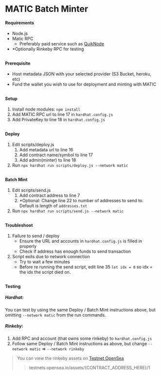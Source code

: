 # MATIC Batch Minter

#### Requirements
- Node.js
- Matic RPC
    - Preferably paid service such as [QuikNode](https://www.quiknode.io/)
- *Optionally Rinkeby RPC for testing
##
#### Prerequisite
 - Host metadata JSON with your selected provider (S3 Bucket, heroku, etc)
 - Fund the wallet you wish to use for deployment and minting with MATIC

##
#### Setup

1. Install node modules: `npm install`
2. Add MATIC RPC url to line 17 in `hardhat.config.js`
3. Add PrivateKey to line 18 in `hardhat.config.js`
##

#### Deploy
1. Edit scripts/deploy.js
    1. Add metadata url to line 16
    2. Add contract name/symbol to line 17
    3. Add admin(minter) to line 18
2. Run `npx hardhat run scripts/deploy.js --network matic`
##

#### Batch Mint
1. Edit scripts/send.js
    1. Add contract address to line 7
    2. *Optional: Change line 22 to number of addresses to send to. Default is length of `addresses.txt`
2. Run `npx hardhat run scripts/send.js --network matic`
##

#### Troubleshoot
1. Failure to send / deploy
    - Ensure the URL and accounts in `hardhat.config.js` is filled in properly
    - Check if address has enough funds to send transaction
2. Script exits due to network connection
    - Try to wait a few minutes
    - Before re running the send script, edit line 35 `let idx = 0` so idx = the idx the script died on.
##
#### Testing
##### Hardhat:
You can test by using the same Deploy / Batch Mint instructions above, but omitting `--network matic` from the run commands.

##### Rinkeby:
1. Add RPC and account (that owns some rinkeby) to `hardhat.config.js`
2. Follow same Deploy / Batch Mint instructions as above, but change `--network matic` => `--network rinkeby`

> You can view the rinkeby assets on [Testnet OpenSea](https://testnets.opensea.io)
>> testnets.opensea.io/assets/{CONTRACT_ADDRESS_HERE}/1